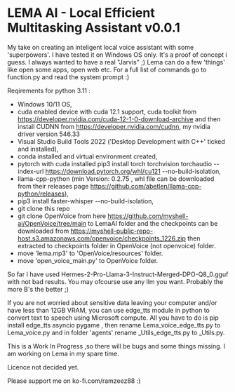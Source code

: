 # LEMA AI - Local Efficient Multitasking Assistant v0.0.1
My take on creating an inteligent local voice assistant with some 'superpowers'. I have tested it on Windows OS only. It's a proof of concept i guess. I always wanted to have a real "Jarvis" ;)
Lema can do a few 'things' like open some apps, open web etc. For a full list of commands go to function.py and read the system prompt :)

Reqirements for python 3.11 :  
- Windows 10/11 OS,
- cuda enabled device with cuda 12.1 support, cuda toolkit from https://developer.nvidia.com/cuda-12-1-0-download-archive  and  then install CUDNN from https://developer.nvidia.com/cudnn, my nvidia driver version 546.33
- Visual Studio Build Tools 2022 ('Desktop Development with C++' ticked and installed),
- conda installed and virtual environment created,
- pytorch with cuda installed pip3 install torch torchvision torchaudio --index-url https://download.pytorch.org/whl/cu121 --no-build-isolation,
- llama-cpp-python (min Version: 0.2.75 , whl file can be downloaded from their releases page https://github.com/abetlen/llama-cpp-python/releases),
- pip3 install faster-whisper --no-build-isolation,
- git clone this repo
- git clone OpenVoice from here https://github.com/myshell-ai/OpenVoice/tree/main to LemaAI folder and the checkpoints can be downloaded from https://myshell-public-repo-host.s3.amazonaws.com/openvoice/checkpoints_1226.zip then extracted to checkpoints folder in OpenVoice (not openvoice) folder.
- move 'lema.mp3' to 'OpenVoice/resources' folder.
- move 'open_voice_main.py' to OpenVoice folder.

So far I have used Hermes-2-Pro-Llama-3-Instruct-Merged-DPO-Q8_0.gguf with not bad results. You may ofcourse use any llm you want. Probably the more B's the better ;)


If you are not worried about sensitive data leaving your computer and/or have less than 12GB VRAM, you can use edge_tts module in python to convert text to speech using Microsoft compute. All you have to do is pip install edge_tts asyncio pygame , then rename Lema_voice_edge_tts.py to Lema_voice.py and in folder 'agents' rename _Utils_edge_tts.py to  _Utils.py.

               
This is a Work In Progress ,so there will be bugs and some things missing. I am working on Lema in my spare time. 


Licence not decided yet.

Please support me on ko-fi.com/ramzeez88  :)
